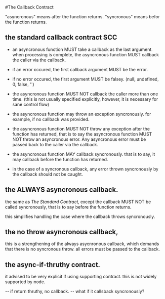 #The Callback Contract

"asyncronous" means after the function returns.
"syncronous" means befor the function returns.

## the standard callback contract SCC

  * an asyncronous function MUST take a callback as the last argument.
  when processing is complete, the asyncronous function MUST callback the caller
  via the callback.

  * if an error occured, the first callback argument MUST be the error.

  * if no error occured, the first argument MUST be falsey. (null, undefined, 0, false, '')

  * the asyncronous function MUST NOT callback the caller more than one time. 
  (this is not usually specified explicitly, however, it is necessary for sane control flow)

  * the asyncronous function may throw an exception syncronously. for example, if no callback was provided.
  
  * the asyncronous function MUST NOT throw any exception after the function has returned, 
  that is to say the asyncronous function MUST NOT throw an asyncronous error. 
  Any asyncronous error must be passed back to the caller via the callback.
  
  * the asyncronous function MAY callback syncronously. 
  that is to say, it may callback before the function has returned.
  
  * in the case of a syncronous callback, 
  any error thrown syncronously by the callback should not be caught.

## the ALWAYS asyncronous callback.

the same as _The Standard Contract_, except the callback MUST NOT be called syncronously, 
that is to say before the function returns.

this simplifies handling the case where the callback throws syncronously.
  
## the no throw asyncronous callback, 

this is a strengthening of the always asycnronous callback, 
which demands that there is no syncronous throw. all errors must be passed to the callback.

## the async-if-thruthy contract.

  it advised to be very explicit if using supporting contract. this is not widely supported by node.
  
  -- if return thruthy, no callback.
  -- what if it callsback syncronously?

